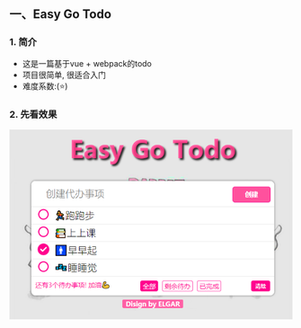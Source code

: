 ## 一、Easy Go Todo

### 1. 简介
- 这是一篇基于vue + webpack的todo
- 项目很简单, 很适合入门
- 难度系数:(⭐)

### 2. 先看效果
![avatar](todo.png)

